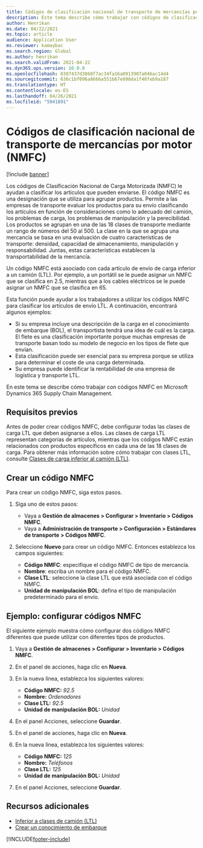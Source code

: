 ```yaml
---
title: Códigos de clasificación nacional de transporte de mercancías por motor (NMFC)
description: Este tema describe cómo trabajar con códigos de clasificación nacional de transporte de mercancías (NMFC) en Microsoft Dynamics 365 Supply Chain Management
author: Henrikan
ms.date: 04/22/2021
ms.topic: article
audience: Application User
ms.reviewer: kamaybac
ms.search.region: Global
ms.author: henrikan
ms.search.validFrom: 2021-04-22
ms.dyn365.ops.version: 10.0.8
ms.openlocfilehash: 0307437d3868f7ac34fa16a0913907a046ac14d4
ms.sourcegitcommit: 636c1bf096a8666a551b67e898da1f48feb9a187
ms.translationtype: HT
ms.contentlocale: es-ES
ms.lasthandoff: 04/26/2021
ms.locfileid: "5941891"
---
```

# <a name="national-motor-freight-classification-nmfc-codes"></a>Códigos de clasificación nacional de transporte de mercancías por motor (NMFC)

[!include [banner](../includes/banner.md)]

Los códigos de Clasificación Nacional de Carga Motorizada (NMFC) le ayudan a clasificar los artículos que pueden enviarse. El código NMFC es una designación que se utiliza para agrupar productos. Permite a las empresas de transporte evaluar los productos para su envío clasificando los artículos en función de consideraciones como lo adecuado del camión, los problemas de carga, los problemas de manipulación y la perecibilidad. Los productos se agrupan en una de las 18 clases de transporte mediante un rango de números del 50 al 500. La clase en la que se agrupa una mercancía se basa en una evaluación de cuatro características de transporte: densidad, capacidad de almacenamiento, manipulación y responsabilidad. Juntas, estas características establecen la transportabilidad de la mercancía.

Un código NMFC está asociado con cada artículo de envío de carga inferior a un camión (LTL). Por ejemplo, a un portátil se le puede asignar un NMFC que se clasifica en 2.5, mientras que a los cables eléctricos se le puede asignar un NMFC que se clasifica en 65.

Esta función puede ayudar a los trabajadores a utilizar los códigos NMFC para clasificar los artículos de envío LTL. A continuación, encontrará algunos ejemplos:

- Si su empresa incluye una descripción de la carga en el conocimiento de embarque (BOL), el transportista tendrá una idea de cuál es la carga. El flete es una clasificación importante porque muchas empresas de transporte basan todo su modelo de negocio en los tipos de flete que envían.
- Esta clasificación puede ser esencial para su empresa porque se utiliza para determinar el coste de una carga determinada.
- Su empresa puede identificar la rentabilidad de una empresa de logística y transporte LTL.

En este tema se describe cómo trabajar con códigos NMFC en Microsoft Dynamics 365 Supply Chain Management.

## <a name="prerequisites"></a>Requisitos previos

Antes de poder crear códigos NMFC, debe configurar todas las clases de carga LTL que deben asignarse a ellos. Las clases de carga LTL representan categorías de artículos, mientras que los códigos NMFC están relacionados con productos específicos en cada una de las 18 clases de carga. Para obtener más información sobre cómo trabajar con clases LTL, consulte [Clases de carga inferior al camión (LTL)](ltl-class.md).

## <a name="create-an-nmfc-code"></a>Crear un código NMFC

Para crear un código NMFC, siga estos pasos.

1. Siga uno de estos pasos:

    - Vaya a **Gestión de almacenes \> Configurar \> Inventario \> Códigos NMFC**.
    - Vaya a **Administración de transporte \> Configuración \> Estándares de transporte \> Códigos NMFC**.

1. Seleccione **Nuevo** para crear un código NMFC. Entonces establezca los campos siguientes:

    - **Código NMFC**: especifique el código NMFC de tipo de mercancía.
    - **Nombre**: escriba un nombre para el código NMFC.
    - **Clase LTL**: seleccione la clase LTL que está asociada con el código NMFC.
    - **Unidad de manipulación BOL**: defina el tipo de manipulación predeterminado para el envío.

## <a name="example-set-up-nmfc-codes"></a>Ejemplo: configurar códigos NMFC

El siguiente ejemplo muestra cómo configurar dos códigos NMFC diferentes que puede utilizar con diferentes tipos de productos.

1. Vaya a **Gestión de almacenes \> Configurar \> Inventario \> Códigos NMFC**.
1. En el panel de acciones, haga clic en **Nueva**.
1. En la nueva línea, establezca los siguientes valores:

    - **Código NMFC:** *92.5*
    - **Nombre:** *Ordenadores*
    - **Clase LTL:** *92.5*
    - **Unidad de manipulación BOL:** *Unidad*

1. En el panel Acciones, seleccione **Guardar**.
1. En el panel de acciones, haga clic en **Nueva**.
1. En la nueva línea, establezca los siguientes valores:

    - **Código NMFC:** *125*
    - **Nombre:** *Teléfonos*
    - **Clase LTL:** *125*
    - **Unidad de manipulación BOL:** *Unidad*

1. En el panel Acciones, seleccione **Guardar**.

## <a name="additional-resources"></a>Recursos adicionales

- [Inferior a clases de camión (LTL)](ltl-class.md)
- [Crear un conocimiento de embarque](create-bill-of-lading.md)

[!INCLUDE[footer-include](../../includes/footer-banner.md)]
